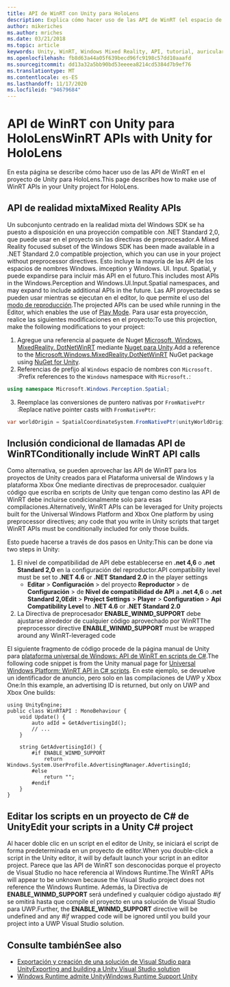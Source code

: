 ```yaml
---
title: API de WinRT con Unity para HoloLens
description: Explica cómo hacer uso de las API de WinRT (el espacio de nombres de Windows) en el proyecto de Unity para HoloLens.
author: mikeriches
ms.author: mriches
ms.date: 03/21/2018
ms.topic: article
keywords: Unity, WinRT, Windows Mixed Reality, API, tutorial, auriculares de realidad mixta, auriculares de realidad mixta de Windows, auriculares de realidad virtual, API de realidad mixta
ms.openlocfilehash: fb8d63a44a05f639becd96fc9198c57dd10aaafd
ms.sourcegitcommit: dd13a32a5bb90bd53eeeea8214cd5384d7b9ef76
ms.translationtype: MT
ms.contentlocale: es-ES
ms.lasthandoff: 11/17/2020
ms.locfileid: "94679684"
---
```

# <a name="winrt-apis-with-unity-for-hololens"></a><span data-ttu-id="d2cb9-104">API de WinRT con Unity para HoloLens</span><span class="sxs-lookup"><span data-stu-id="d2cb9-104">WinRT APIs with Unity for HoloLens</span></span>

<span data-ttu-id="d2cb9-105">En esta página se describe cómo hacer uso de las API de WinRT en el proyecto de Unity para HoloLens.</span><span class="sxs-lookup"><span data-stu-id="d2cb9-105">This page describes how to make use of WinRT APIs in your Unity project for HoloLens.</span></span>

## <a name="mixed-reality-apis"></a><span data-ttu-id="d2cb9-106">API de realidad mixta</span><span class="sxs-lookup"><span data-stu-id="d2cb9-106">Mixed Reality APIs</span></span>

<span data-ttu-id="d2cb9-107">Un subconjunto centrado en la realidad mixta del Windows SDK se ha puesto a disposición en una proyección compatible con .NET Standard 2,0, que puede usar en el proyecto sin las directivas de preprocesador.</span><span class="sxs-lookup"><span data-stu-id="d2cb9-107">A Mixed Reality focused subset of the Windows SDK has been made available in a .NET Standard 2.0 compatible projection, which you can use in your project without preprocessor directives.</span></span> <span data-ttu-id="d2cb9-108">Esto incluye la mayoría de las API de los espacios de nombres Windows. imception y Windows. UI. Input. Spatial, y puede expandirse para incluir más API en el futuro.</span><span class="sxs-lookup"><span data-stu-id="d2cb9-108">This includes most APIs in the Windows.Perception and Windows.UI.Input.Spatial namespaces, and may expand to include additional APIs in the future.</span></span> <span data-ttu-id="d2cb9-109">Las API proyectadas se pueden usar mientras se ejecutan en el editor, lo que permite el uso del [modo de reproducción](https://docs.microsoft.com//windows/mixed-reality/unity-play-mode).</span><span class="sxs-lookup"><span data-stu-id="d2cb9-109">The projected APIs can be used while running in the Editor, which enables the use of [Play Mode](https://docs.microsoft.com//windows/mixed-reality/unity-play-mode).</span></span> <span data-ttu-id="d2cb9-110">Para usar esta proyección, realice las siguientes modificaciones en el proyecto:</span><span class="sxs-lookup"><span data-stu-id="d2cb9-110">To use this projection, make the following modifications to your project:</span></span>

1) <span data-ttu-id="d2cb9-111">Agregue una referencia al paquete de Nuget [Microsoft. Windows. MixedReality. DotNetWinRT](https://www.nuget.org/packages/Microsoft.Windows.MixedReality.DotNetWinRT) mediante [Nuget para Unity](https://github.com/GlitchEnzo/NuGetForUnity).</span><span class="sxs-lookup"><span data-stu-id="d2cb9-111">Add a reference to the [Microsoft.Windows.MixedReality.DotNetWinRT](https://www.nuget.org/packages/Microsoft.Windows.MixedReality.DotNetWinRT) NuGet package using [NuGet for Unity](https://github.com/GlitchEnzo/NuGetForUnity).</span></span>
2) <span data-ttu-id="d2cb9-112">Referencias de prefijo al `Windows` espacio de nombres con `Microsoft.` :</span><span class="sxs-lookup"><span data-stu-id="d2cb9-112">Prefix references to the `Windows` namespace with `Microsoft.`:</span></span>
```cs
using namespace Microsoft.Windows.Perception.Spatial;
```
3) <span data-ttu-id="d2cb9-113">Reemplace las conversiones de puntero nativas por `FromNativePtr` :</span><span class="sxs-lookup"><span data-stu-id="d2cb9-113">Replace native pointer casts with `FromNativePtr`:</span></span>
```cs
var worldOrigin = SpatialCoordinateSystem.FromNativePtr(unityWorldOriginPtr);
```

## <a name="conditionally-include-winrt-api-calls"></a><span data-ttu-id="d2cb9-114">Inclusión condicional de llamadas API de WinRT</span><span class="sxs-lookup"><span data-stu-id="d2cb9-114">Conditionally include WinRT API calls</span></span>

<span data-ttu-id="d2cb9-115">Como alternativa, se pueden aprovechar las API de WinRT para los proyectos de Unity creados para el Plataforma universal de Windows y la plataforma Xbox One mediante directivas de preprocesador. cualquier código que escriba en scripts de Unity que tengan como destino las API de WinRT debe incluirse condicionalmente solo para esas compilaciones.</span><span class="sxs-lookup"><span data-stu-id="d2cb9-115">Alternatively, WinRT APIs can be leveraged for Unity projects built for the Universal Windows Platform and Xbox One platform by using preprocessor directives; any code that you write in Unity scripts that target WinRT APIs must be conditionally included for only those builds.</span></span> 

<span data-ttu-id="d2cb9-116">Esto puede hacerse a través de dos pasos en Unity:</span><span class="sxs-lookup"><span data-stu-id="d2cb9-116">This can be done via two steps in Unity:</span></span>
1) <span data-ttu-id="d2cb9-117">El nivel de compatibilidad de API debe establecerse en **.net 4,6** o **.net Standard 2,0** en la configuración del reproductor.</span><span class="sxs-lookup"><span data-stu-id="d2cb9-117">API compatibility level must be set to **.NET 4.6** or **.NET Standard 2.0** in the player settings</span></span>
    - <span data-ttu-id="d2cb9-118">**Editar**  >  **Configuración**  >  del proyecto **Reproductor**  >  de **Configuración**  >  de **Nivel de compatibilidad de API** a **.net 4,6** o **.net Standard 2,0**</span><span class="sxs-lookup"><span data-stu-id="d2cb9-118">**Edit** > **Project Settings** > **Player** > **Configuration** > **Api Compatibility Level** to **.NET 4.6** or **.NET Standard 2.0**</span></span>
2) <span data-ttu-id="d2cb9-119">La Directiva de preprocesador **ENABLE_WINMD_SUPPORT** debe ajustarse alrededor de cualquier código aprovechado por WinRT</span><span class="sxs-lookup"><span data-stu-id="d2cb9-119">The preprocessor directive **ENABLE_WINMD_SUPPORT** must be wrapped around any WinRT-leveraged code</span></span>

<span data-ttu-id="d2cb9-120">El siguiente fragmento de código procede de la página manual de Unity para [plataforma universal de Windows: API de WinRT en scripts de C#](https://docs.unity3d.com/Manual/windowsstore-scripts.html).</span><span class="sxs-lookup"><span data-stu-id="d2cb9-120">The following code snippet is from the Unity manual page for [Universal Windows Platform: WinRT API in C# scripts](https://docs.unity3d.com/Manual/windowsstore-scripts.html).</span></span> <span data-ttu-id="d2cb9-121">En este ejemplo, se devuelve un identificador de anuncio, pero solo en las compilaciones de UWP y Xbox One:</span><span class="sxs-lookup"><span data-stu-id="d2cb9-121">In this example, an advertising ID is returned, but only on UWP and Xbox One builds:</span></span>

```
using UnityEngine;
public class WinRTAPI : MonoBehaviour {
    void Update() {
        auto adId = GetAdvertisingId();
        // ...
    }

    string GetAdvertisingId() {
        #if ENABLE_WINMD_SUPPORT
            return Windows.System.UserProfile.AdvertisingManager.AdvertisingId;
        #else
            return "";
        #endif
    }
}
```

## <a name="edit-your-scripts-in-a-unity-c-project"></a><span data-ttu-id="d2cb9-122">Editar los scripts en un proyecto de C# de Unity</span><span class="sxs-lookup"><span data-stu-id="d2cb9-122">Edit your scripts in a Unity C# project</span></span>

<span data-ttu-id="d2cb9-123">Al hacer doble clic en un script en el editor de Unity, se iniciará el script de forma predeterminada en un proyecto de editor.</span><span class="sxs-lookup"><span data-stu-id="d2cb9-123">When you double-click a script in the Unity editor, it will by default launch your script in an editor project.</span></span> <span data-ttu-id="d2cb9-124">Parece que las API de WinRT son desconocidas porque el proyecto de Visual Studio no hace referencia al Windows Runtime.</span><span class="sxs-lookup"><span data-stu-id="d2cb9-124">The WinRT APIs will appear to be unknown because the Visual Studio project does not reference the Windows Runtime.</span></span> <span data-ttu-id="d2cb9-125">Además, la Directiva de **ENABLE_WINMD_SUPPORT** será undefined y cualquier código ajustado *#if* se omitirá hasta que compile el proyecto en una solución de Visual Studio para UWP.</span><span class="sxs-lookup"><span data-stu-id="d2cb9-125">Further, the **ENABLE_WINMD_SUPPORT** directive will be undefined and any *#if* wrapped code will be ignored until you build your project into a UWP Visual Studio solution.</span></span>

## <a name="see-also"></a><span data-ttu-id="d2cb9-126">Consulte también</span><span class="sxs-lookup"><span data-stu-id="d2cb9-126">See also</span></span>
* [<span data-ttu-id="d2cb9-127">Exportación y creación de una solución de Visual Studio para Unity</span><span class="sxs-lookup"><span data-stu-id="d2cb9-127">Exporting and building a Unity Visual Studio solution</span></span>](exporting-and-building-a-unity-visual-studio-solution.md)
* [<span data-ttu-id="d2cb9-128">Windows Runtime admite Unity</span><span class="sxs-lookup"><span data-stu-id="d2cb9-128">Windows Runtime Support Unity</span></span>](https://docs.unity3d.com/Manual/IL2CPP-WindowsRuntimeSupport.html)

